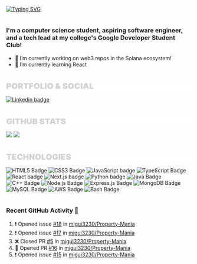 
[![Typing SVG](https://readme-typing-svg.herokuapp.com/?size=33&color=FFFFFF&lines=Hello!+I'm+Miguel)](https://git.io/typing-svg)
#
### I'm a computer science student, aspiring software engineer, and a tech lead at my college's Google Developer Student Club!


- 🔭 I’m currently working on web3 repos in the Solana ecosystem!
- 🌱 I’m currently learning React

#

<a href=#portfolio>![Portfolio and Social](Assets/inter-portfolio.png)</a> <p id="github-stats"><p>
<!-- 
[![Linkedin](https://i.stack.imgur.com/gVE0j.png) LinkedIn](https://www.linkedin.com/in/jose-miguel-sarenas/) -->

<a href="https://www.linkedin.com/in/jose-miguel-sarenas/"><img src="https://img.shields.io/badge/LinkedIn-0077B5?style=for-the-badge&logo=linkedin&logoColor=white" height=30 width=95 alt="Linkedin badge">

#

<a href=#github-stats>![Github Stats](Assets/inter-github-stats.png)</a> <p id="technologies"><p>

<img height="150px" src="https://github-readme-stats.vercel.app/api?username=migui3230&hide_border=true&show_icons=true&count_private=true&line_height=24&theme=radical"/> 

<img height="150px" src="https://github-readme-stats.vercel.app/api/top-langs/?username=migui3230&hide_border=true&card_width=317&layout=compact&langs_count=4&theme=radical"/>

#

<a href=#technologies>![Technologies](Assets/inter-technologies.png)</a>

<p>
<img alt="HTML5 Badge" src="https://img.shields.io/badge/html5-%23E34F26.svg?style=for-the-badge&logo=html5&logoColor=white" height=30 width=95/> 
<img alt="CSS3 Badge" src="https://img.shields.io/badge/css3-%231572B6.svg?style=for-the-badge&logo=css3&logoColor=white" height=30 width=95/> 
<img alt="JavaScript badge" src="https://img.shields.io/badge/javascript%20-%23FFDC28.svg?&style=for-the-badge&logo=javascript&logoColor=black" height=30 width=95/>
<img alt="TypeScript Badge" src="https://img.shields.io/badge/typescript-%23007ACC.svg?style=for-the-badge&logo=typescript&logoColor=white" height=30 width=95/>
<img alt="React badge" src="https://img.shields.io/badge/react%20-%2361DAFB.svg?&style=for-the-badge&logo=react&logoColor=black" height=30 width=95/>
<img alt="Next.js badge" src="https://img.shields.io/badge/Next-black?style=for-the-badge&logo=next.js&logoColor=white" height=30 width=95/>
<img alt="Python badge" src="https://img.shields.io/badge/Python-14354C?style=for-the-badge&logo=python&logoColor=white" height=30 width=95/>
<img alt="Java Badge" src="https://img.shields.io/badge/java-%23ED8B00.svg?style=for-the-badge&logo=java&logoColor=white" height=30 width=95/>
<img alt="C++ Badge" src="https://img.shields.io/badge/C%2B%2B-00599C?style=for-the-badge&logo=c%2B%2B&logoColor=white" height=30 width=95/>
<img alt="Node.js Badge" src="https://img.shields.io/badge/Node.js-43853D?style=for-the-badge&logo=node.js&logoColor=white" height=30 width=95/>
<img alt="Express.js Badge" src="https://img.shields.io/badge/Express.js-404D59?style=for-the-badge" height=30 width=95/>
<img alt="MongoDB Badge" src="https://img.shields.io/badge/MongoDB-4EA94B?style=for-the-badge&logo=mongodb&logoColor=white" height=30 width=95/>
<img alt="MySQL Badge" src="https://img.shields.io/badge/MySQL-00000F?style=for-the-badge&logo=mysql&logoColor=white" height=30 width=95/>
<img alt="AWS Badge" src="https://img.shields.io/badge/Amazon_AWS-232F3E?style=for-the-badge&logo=amazon-aws&logoColor=white" height=30 width=95/>
<img alt="Bash Badge" src="https://img.shields.io/badge/shell_script-%23121011.svg?style=for-the-badge&logo=gnu-bash&logoColor=white" height=30 width=95/>

</p>

# 
  
### Recent GitHub Activity 💯

<!--START_SECTION:activity-->
1. ❗️ Opened issue [#18](https://github.com/migui3230/Property-Mania/issues/18) in [migui3230/Property-Mania](https://github.com/migui3230/Property-Mania)
2. ❗️ Opened issue [#17](https://github.com/migui3230/Property-Mania/issues/17) in [migui3230/Property-Mania](https://github.com/migui3230/Property-Mania)
3. ❌ Closed PR [#5](https://github.com/migui3230/Property-Mania/pull/5) in [migui3230/Property-Mania](https://github.com/migui3230/Property-Mania)
4. 💪 Opened PR [#16](https://github.com/migui3230/Property-Mania/pull/16) in [migui3230/Property-Mania](https://github.com/migui3230/Property-Mania)
5. ❗️ Opened issue [#15](https://github.com/migui3230/Property-Mania/issues/15) in [migui3230/Property-Mania](https://github.com/migui3230/Property-Mania)
<!--END_SECTION:activity-->

  
  
